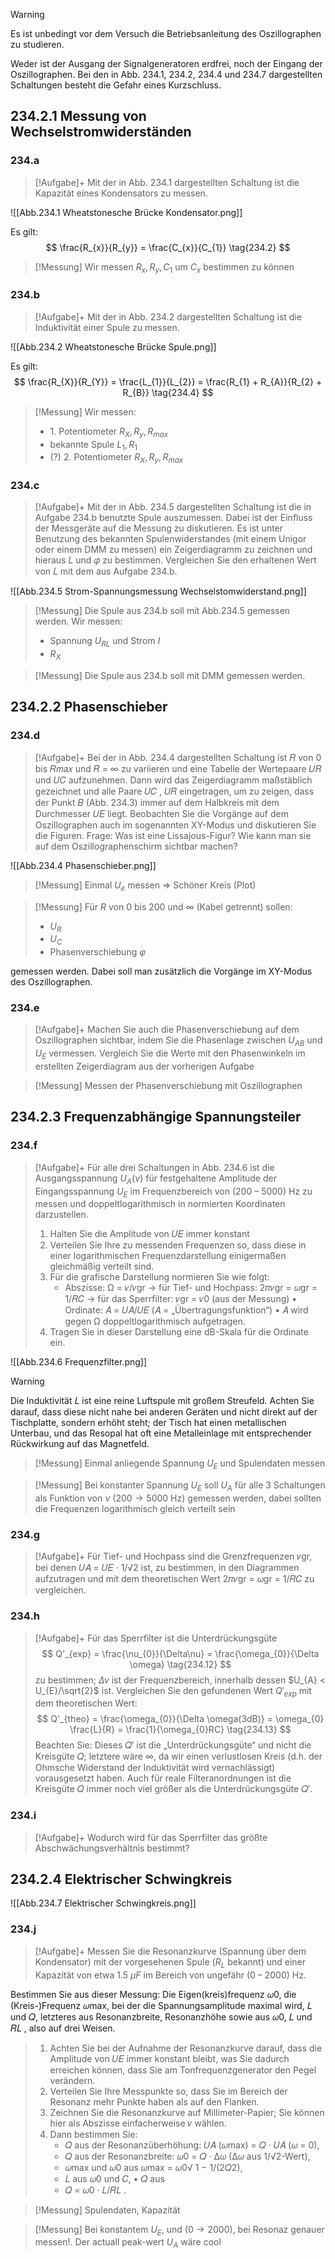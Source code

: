 > [!Warning]
Es ist unbedingt vor dem Versuch die Betriebsanleitung des Oszillographen zu studieren.

Weder ist der Ausgang der Signalgeneratoren erdfrei, noch der Eingang der Oszillographen. Bei den in Abb. 234.1, 234.2, 234.4 und 234.7 dargestellten Schaltungen besteht die Gefahr eines Kurzschluss.

## 234.2.1 Messung von Wechselstromwiderständen
### 234.a
> [!Aufgabe]+
Mit der in Abb. 234.1 dargestellten Schaltung ist die Kapazität eines Kondensators zu messen.

![[Abb.234.1 Wheatstonesche Brücke Kondensator.png]]

Es gilt:
$$
\frac{R_{x}}{R_{y}} = \frac{C_{x}}{C_{1}}
\tag{234.2}
$$

> [!Messung]
Wir messen $R_{x}, R_{y}, C_{1}$ um $C_{x}$ bestimmen zu können
### 234.b
> [!Aufgabe]+
Mit der in Abb. 234.2 dargestellten Schaltung ist die Induktivität einer Spule zu messen.

![[Abb.234.2 Wheatstonesche Brücke Spule.png]]

Es gilt:
$$
\frac{R_{X}}{R_{Y}} = \frac{L_{1}}{L_{2}} = \frac{R_{1} + R_{A}}{R_{2} + R_{B}}
\tag{234.4}
$$

> [!Messung]
Wir messen:
> * 1\. Potentiometer $R_{X}, R_{y}, R_{max}$
> * bekannte Spule $L_{1}, R_{1}$
> * (?) 2\. Potentiometer $R_{X}, R_{y}, R_{max}$
### 234.c
> [!Aufgabe]+
Mit der in Abb. 234.5 dargestellten Schaltung ist die in Aufgabe 234.b benutzte Spule auszumessen. Dabei ist der Einfluss der Messgeräte auf die Messung zu diskutieren. Es ist unter Benutzung des bekannten Spulenwiderstandes (mit einem Unigor oder einem DMM zu messen) ein Zeigerdiagramm zu zeichnen und hieraus 𝐿 und 𝜑 zu bestimmen. Vergleichen Sie den erhaltenen Wert von 𝐿 mit dem aus Aufgabe 234.b.

![[Abb.234.5 Strom-Spannungsmessung Wechselstomwiderstand.png]]

> [!Messung]
Die Spule aus 234.b soll mit Abb.234.5 gemessen werden.
Wir messen:
> * Spannung $U_{RL}$ und Strom $I$
> * $R_{X}$

> [!Messung]
Die Spule aus 234.b soll mit DMM gemessen werden.
## 234.2.2 Phasenschieber
### 234.d
> [!Aufgabe]+
Bei der in Abb. 234.4 dargestellten Schaltung ist 𝑅 von 0 bis 𝑅𝑚𝑎𝑥 und 𝑅 = ∞ zu variieren und eine Tabelle der Wertepaare 𝑈𝑅 und 𝑈𝐶 aufzunehmen. Dann wird das Zeigerdiagramm maßstäblich gezeichnet und alle Paare 𝑈𝐶 , 𝑈𝑅 eingetragen, um zu zeigen, dass der Punkt 𝐵 (Abb. 234.3) immer auf dem Halbkreis mit dem Durchmesser 𝑈𝐸 liegt. Beobachten Sie die Vorgänge auf dem Oszillographen auch im sogenannten XY-Modus und diskutieren Sie die Figuren. Frage: Was ist eine Lissajous-Figur? Wie kann man sie auf dem Oszillographenschirm sichtbar machen?

![[Abb.234.4 Phasenschieber.png]]

> [!Messung]
Einmal $U_{e}$ messen 
$\Rightarrow$ Schöner Kreis (Plot)

> [!Messung]
Für $R$ von $0$ bis $200$ und $\infty$ (Kabel getrennt) sollen:
> * $U_R$
> * $U_C$
> * Phasenverschiebung $\varphi$ 
>
gemessen werden.
Dabei soll man zusätzlich die Vorgänge im XY-Modus des Oszillographen.
### 234.e
> [!Aufgabe]+
Machen Sie auch die Phasenverschiebung auf dem Oszillographen sichtbar, indem Sie die Phasenlage zwischen $U_{AB}$ und $U_{E}$ vermessen. Vergleich Sie die Werte mit den Phasenwinkeln im erstellten Zeigerdiagram aus der vorherigen Aufgabe

> [!Messung]
Messen der Phasenverschiebung mit Oszillographen
## 234.2.3 Frequenzabhängige Spannungsteiler
### 234.f
> [!Aufgabe]+
Für alle drei Schaltungen in Abb. 234.6 ist die Ausgangsspannung $U_{A}(\nu)$ für festgehaltene Amplitude der Eingangsspannung $U_{E}$ im Frequenzbereich von ($200$ – $5000$) Hz zu messen und doppeltlogarithmisch in normierten Koordinaten darzustellen. 
> 1. Halten Sie die Amplitude von 𝑈𝐸 immer konstant
> 2. Verteilen Sie Ihre zu messenden Frequenzen so, dass diese in einer logarithmischen Frequenzdarstellung einigermaßen gleichmäßig verteilt sind.
> 3. Für die grafische Darstellung normieren Sie wie folgt: 
> 	 * Abszisse: Ω = 𝜈/𝜈gr → für Tief- und Hochpass: 2𝜋𝜈gr = 𝜔gr = 1/𝑅𝐶 → für das Sperrfilter: 𝜈gr = 𝜈0 (aus der Messung) • Ordinate: 𝐴 = 𝑈𝐴/𝑈𝐸 (𝐴 = „Übertragungsfunktion“) • 𝐴 wird gegen Ω doppeltlogarithmisch aufgetragen. 
> 1. Tragen Sie in dieser Darstellung eine dB-Skala für die Ordinate ein.

![[Abb.234.6 Frequenzfilter.png]]

> [!Warning]
Die Induktivität 𝐿 ist eine reine Luftspule mit großem Streufeld. Achten Sie darauf, dass diese nicht nahe bei anderen Geräten und nicht direkt auf der Tischplatte, sondern erhöht steht; der Tisch hat einen metallischen Unterbau, und das Resopal hat oft eine Metalleinlage mit entsprechender Rückwirkung auf das Magnetfeld.

> [!Messung]
Einmal anliegende Spannung $U_{E}$ und Spulendaten messen

> [!Messung]
Bei konstanter Spannung $U_{E}$ soll $U_{A}$ für alle 3 Schaltungen als Funktion von $\nu$ ($200 \to 5000$ Hz) gemessen werden, dabei sollten die Frequenzen logarithmisch gleich verteilt sein
### 234.g
> [!Aufgabe]+
Für Tief- und Hochpass sind die Grenzfrequenzen 𝜈gr, bei denen 𝑈𝐴 = 𝑈𝐸 · 1/√2 ist, zu bestimmen, in den Diagrammen aufzutragen und mit dem theoretischen Wert 2𝜋𝜈gr = 𝜔gr = 1/𝑅𝐶 zu vergleichen.

### 234.h
> [!Aufgabe]+
Für das Sperrfilter ist die Unterdrückungsgüte 
> $$
Q'_{exp} = \frac{\nu_{0}}{\Delta\nu} = \frac{\omega_{0}}{\Delta \omega}
\tag{234.12}
> $$
zu bestimmen; 
$\Delta \nu$ ist der Frequenzbereich, innerhalb dessen $U_{A} < U_{E}/\sqrt{2}$ ist. Vergleichen Sie den gefundenen Wert $Q'_{exp}$ mit dem theoretischen Wert:
> $$
Q'_{theo} = \frac{\omega_{0}}{\Delta \omega(3dB)} = \omega_{0} \frac{L}{R} = \frac{1}{\omega_{0}RC}
\tag{234.13}
> $$
Beachten Sie: Dieses 𝑄′ ist die „Unterdrückungsgüte“ und nicht die Kreisgüte 𝑄; letztere wäre ∞, da wir einen verlustlosen Kreis (d.h. der Ohmsche Widerstand der Induktivität wird vernachlässigt) vorausgesetzt haben. Auch für reale Filteranordnungen ist die Kreisgüte 𝑄 immer noch viel größer als die Unterdrückungsgüte 𝑄′.
### 234.i
> [!Aufgabe]+
Wodurch wird für das Sperrfilter das größte Abschwächungsverhältnis bestimmt?
## 234.2.4 Elektrischer Schwingkreis
![[Abb.234.7 Elektrischer Schwingkreis.png]]
### 234.j
> [!Aufgabe]+
Messen Sie die Resonanzkurve (Spannung über dem Kondensator) mit der vorgesehenen Spule ($R_{L}$ bekannt) und einer Kapazität von etwa $1.5 ~\mu F$ im Bereich von ungefähr (0 – 2000) Hz.
>
Bestimmen Sie aus dieser Messung: Die Eigen(kreis)frequenz 𝜔0, die (Kreis-)Frequenz 𝜔max, bei der die Spannungsamplitude maximal wird, 𝐿 und 𝑄, letzteres aus Resonanzbreite, Resonanzhöhe sowie aus 𝜔0, 𝐿 und 𝑅𝐿 , also auf drei Weisen. 
> 1. Achten Sie bei der Aufnahme der Resonanzkurve darauf, dass die Amplitude von 𝑈𝐸 immer konstant bleibt, was Sie dadurch erreichen können, dass Sie am Tonfrequenzgenerator den Pegel verändern. 
> 2. Verteilen Sie Ihre Messpunkte so, dass Sie im Bereich der Resonanz mehr Punkte haben als auf den Flanken. 
> 3. Zeichnen Sie die Resonanzkurve auf Millimeter-Papier; Sie können hier als Abszisse einfacherweise 𝜈 wählen. 
> 4. Dann bestimmen Sie:
> 	 * 𝑄 aus der Resonanzüberhöhung: 𝑈𝐴 (𝜔max) = 𝑄 · 𝑈𝐴 (𝜔 = 0), 
> 	 * 𝑄 aus der Resonanzbreite: 𝜔0 = 𝑄 · Δ𝜔 (Δ𝜔 aus 1/√2-Wert), 
> 	 * 𝜔max und 𝜔0 aus 𝜔max = 𝜔0√︁ 1 − 1/(2𝑄2), 
> 	 * 𝐿 aus 𝜔0 und 𝐶, • 𝑄 aus 
> 	 * 𝑄 = 𝜔0 · 𝐿/𝑅𝐿 .

> [!Messung]
Spulendaten, Kapazität

> [!Messung]
Bei konstantem $U_E$, und ($0 \to 2000$), bei Resonaz genauer messen!. Der actuall peak-wert $U_{A}$ wäre cool